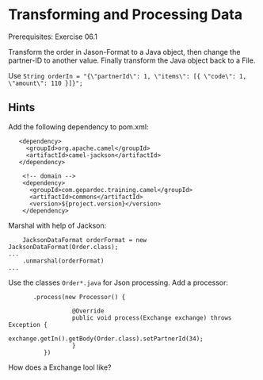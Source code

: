 Transforming and Processing Data
================================

Prerequisites: Exercise 06.1

Transform the order in Jason-Format to a Java object, then change the partner-ID to another value.
Finally transform the Java object back to a File.

Use `String orderIn = "{\"partnerId\": 1, \"items\": [{ \"code\": 1, \"amount\": 110 }]}";`

Hints
-----

Add the following dependency to pom.xml:

```
   <dependency>
     <groupId>org.apache.camel</groupId>
     <artifactId>camel-jackson</artifactId>
   </dependency>

    <!-- domain -->
    <dependency>
      <groupId>com.gepardec.training.camel</groupId>
      <artifactId>commons</artifactId>
      <version>${project.version}</version>
    </dependency>
```

Marshal with help of Jackson:

```
    JacksonDataFormat orderFormat = new JacksonDataFormat(Order.class);
...
    .unmarshal(orderFormat)
...
```
Use the classes `Order*.java` for Json processing.
Add a processor:

```
       .process(new Processor() {
                      
                  @Override
                  public void process(Exchange exchange) throws Exception {
                          exchange.getIn().getBody(Order.class).setPartnerId(34);
                  }
          })
```

How does a Exchange lool like?
